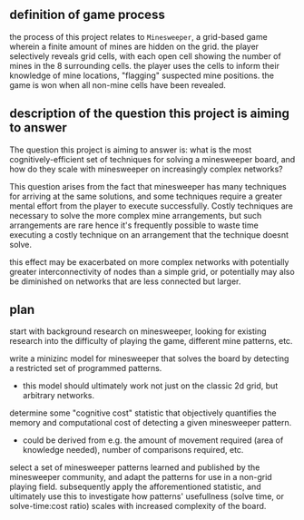 ## definition of game process
the process of this project relates to `Minesweeper`, a grid-based game wherein a finite amount of mines are hidden on the grid.
the player selectively reveals grid cells, with each open cell showing the number of mines in the 8 surrounding cells.
the player uses the cells to inform their knowledge of mine locations, "flagging" suspected mine positions.
the game is won when all non-mine cells have been revealed.


## description of the question this project is aiming to answer
The question this project is aiming to answer is: what is the most cognitively-efficient set of techniques for solving a minesweeper board,
and how do they scale with minesweeper on increasingly complex networks?

This question arises from the fact that minesweeper has many techniques for arriving at the same solutions,
and some techniques require a greater mental effort from the player to execute successfully.
Costly techniques are necessary to solve the more complex mine arrangements, but such arrangements are rare
hence it's frequently possible to waste time executing a costly technique on an arrangement that the technique doesnt solve.

this effect may be exacerbated on more complex networks with potentially greater interconnectivity of nodes than a simple grid,
or potentially may also be diminished on networks that are less connected but larger.


## plan
start with background research on minesweeper,
looking for existing research into the difficulty of playing the game, different mine patterns, etc.

write a minizinc model for minesweeper that solves the board by detecting a restricted set of programmed patterns.
- this model should ultimately work not just on the classic 2d grid, but arbitrary networks.

determine some "cognitive cost" statistic that objectively quantifies the memory and computational cost of detecting a given minesweeper pattern.
- could be derived from e.g. the amount of movement required (area of knowledge needed), number of comparisons required, etc.

select a set of minesweeper patterns learned and published by the minesweeper community, and adapt the patterns for use in a non-grid playing field.
subsequently apply the afforementioned statistic, and ultimately use this to investigate how patterns' usefullness (solve time, or solve-time:cost ratio) scales with increased complexity of the board.
